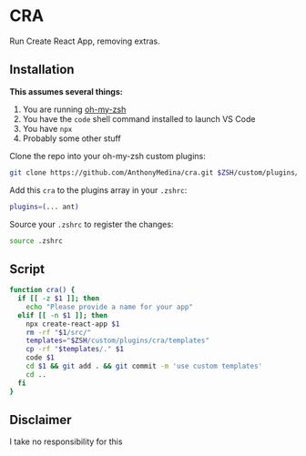 # CRA

Run Create React App, removing extras.

## Installation

**This assumes several things:**

1. You are running [oh-my-zsh](https://github.com/robbyrussell/oh-my-zsh)
2. You have the `code` shell command installed to launch VS Code
3. You have `npx`
4. Probably some other stuff

Clone the repo into your oh-my-zsh custom plugins:

```bash
git clone https://github.com/AnthonyMedina/cra.git $ZSH/custom/plugins/cra
```

Add this `cra` to the plugins array in your `.zshrc`:

```bash
plugins=(... ant)
```

Source your `.zshrc` to register the changes:

```bash
source .zshrc
```

## Script

```bash
function cra() {
  if [[ -z $1 ]]; then
    echo "Please provide a name for your app"
  elif [[ -n $1 ]]; then
    npx create-react-app $1
    rm -rf "$1/src/"
    templates="$ZSH/custom/plugins/cra/templates"
    cp -rf "$templates/." $1
    code $1
    cd $1 && git add . && git commit -m 'use custom templates'
    cd ..
  fi
}
```

## Disclaimer

I take no responsibility for this
